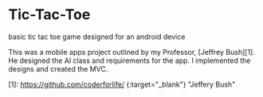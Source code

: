 # Tic-Tac-Toe
basic tic tac toe game designed for an android device

This was a mobile apps project outlined by my Professor, [Jeffrey Bush][1].
He designed the AI class and requirements for the app.
I implemented the designs and created the MVC.

[1]: https://github.com/coderforlife/ {:target="_blank"} "Jeffery Bush"
